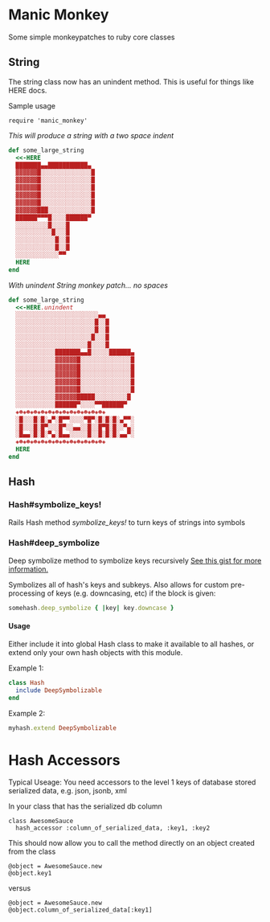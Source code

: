 # Manic Monkey #
Some simple monkeypatches to ruby core classes

## String ##
The string class now has an unindent method. This is useful for things like HERE docs.

Sample usage

```require 'manic_monkey'```

*This will produce a string with a two space indent*
```ruby
def some_large_string
  <<-HERE
  ███████▄▄███████████▄
  ▓▓▓▓▓▓█░░░░░░░░░░░░░░█
  ▓▓▓▓▓▓█░░░░░░░░░░░░░░█
  ▓▓▓▓▓▓█░░░░░░░░░░░░░░█
  ▓▓▓▓▓▓█░░░░░░░░░░░░░░█
  ▓▓▓▓▓▓█░░░░░░░░░░░░░░█
  ▓▓▓▓▓▓███░░░░░░░░░░░░█
  ██████▀▀▀█░░░░██████▀
  ░░░░░░░░░█░░░░█
  ░░░░░░░░░░█░░░█
  ░░░░░░░░░░░█░░█
  ░░░░░░░░░░░█░░█
  ░░░░░░░░░░░░▀▀
  HERE
end
```

*With unindent String monkey patch... no spaces*
```ruby
def some_large_string
  <<-HERE.unindent
  ░░░░░░░░░░░░░░░░░░░░░░░▄▄
  ░░░░░░░░░░░░░░░░░░░░░░█░░█
  ░░░░░░░░░░░░░░░░░░░░░░█░░█
  ░░░░░░░░░░░░░░░░░░░░░█░░░█
  ░░░░░░░░░░░░░░░░░░░░█░░░░█
  ░░░░░░░░░░░███████▄▄█░░░░░██████▄
  ░░░░░░░░░░░▓▓▓▓▓▓█░░░░░░░░░░░░░░█
  ░░░░░░░░░░░▓▓▓▓▓▓█░░░░░░░░░░░░░░█
  ░░░░░░░░░░░▓▓▓▓▓▓█░░░░░░░░░░░░░░█
  ░░░░░░░░░░░▓▓▓▓▓▓█░░░░░░░░░░░░░░█
  ░░░░░░░░░░░▓▓▓▓▓▓█░░░░░░░░░░░░░░█
  ░░░░░░░░░░░▓▓▓▓▓▓█████░░░░░░░░░█
  ░░░░░░░░░░░██████▀░░░░▀▀██████▀
  ◈☻◈☻◈☻◈☻◈☻◈☻◈☻◈☻◈☻◈☻◈☻◈☻◈
  ░█░░░█░█░▄▀░█▀▀░░░░▀█▀░█░█░█░▄▀▀░
  ░█░░░█░█▀░░░█▀░░▄▄░░█░░█▀█░█░░▀▄░
  ░█▄▄░█░█░▀▄░█▄▄░░░░░█░░█░█░█░▄▄▀░
  ◈☻◈☻◈☻◈☻◈☻◈☻◈☻◈☻◈☻◈☻◈☻◈☻◈
  HERE
end
```
## Hash ##

### Hash#symbolize_keys! ###
Rails Hash method *symbolize_keys!* to turn keys of strings into symbols

### Hash#deep_symbolize
Deep symbolize method to symbolize keys recursively
[See this gist for more information.](https://gist.github.com/998709)

Symbolizes all of hash's keys and subkeys.
Also allows for custom pre-processing of keys (e.g. downcasing, etc)
if the block is given:

```ruby
somehash.deep_symbolize { |key| key.downcase }
```

#### Usage ####
Either include it into global Hash class to make it available to all hashes, or extend only your own hash objects with this module.

Example 1:

```ruby
class Hash
  include DeepSymbolizable
end
```
Example 2:

```ruby
myhash.extend DeepSymbolizable
```

# Hash Accessors

Typical Useage: You need accessors to the level 1 keys of database stored
serialized data, e.g. json, jsonb, xml

In your class that has the serialized db column

```
class AwesomeSauce
  hash_accessor :column_of_serialized_data, :key1, :key2
```

This should now allow you to call the method directly on an object created
from the class

```
@object = AwesomeSauce.new
@object.key1
```

versus

```
@object = AwesomeSauce.new
@object.column_of_serialized_data[:key1]
```